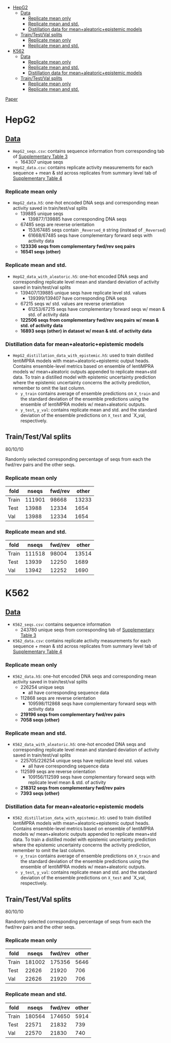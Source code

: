 - [HepG2](#hepg2)
  - [Data](#data)
    - [Replicate mean only](#replicate-mean-only)
    - [Replicate mean and std.](#replicate-mean-and-std)
    - [Distillation data for mean+aleatoric+epistemic models](#distillation-data-for-meanaleatoricepistemic-models)
  - [Train/Test/Val splits](#traintestval-splits)
    - [Replicate mean only](#replicate-mean-only-1)
    - [Replicate mean and std.](#replicate-mean-and-std-1)
- [K562](#k562)
  - [Data](#data-1)
    - [Replicate mean only](#replicate-mean-only-2)
    - [Replicate mean and std.](#replicate-mean-and-std-2)
    - [Distillation data for mean+aleatoric+epistemic models](#distillation-data-for-meanaleatoricepistemic-models-1)
  - [Train/Test/Val splits](#traintestval-splits-1)
    - [Replicate mean only](#replicate-mean-only-3)
    - [Replicate mean and std.](#replicate-mean-and-std-3)

[Paper](https://www.biorxiv.org/content/10.1101/2023.03.05.531189v1)

# HepG2

## [Data](https://www.biorxiv.org/content/10.1101/2023.03.05.531189v1.full)
- `HepG2_seqs.csv`: contains sequence information from corresponding tab of [Supplementary Table 3](https://www.biorxiv.org/content/10.1101/2023.03.05.531189v1.supplementary-material)
  - 164307 unique seqs
- `HepG2_data.csv`: contains replicate activity measurements for each sequence + mean & std across replicates from summary level tab of [Supplementary Table 4](https://www.biorxiv.org/content/10.1101/2023.03.05.531189v1.supplementary-material)
  
### Replicate mean only
- `HepG2_data.h5`: one-hot encoded DNA seqs and corresponding mean activity saved in train/test/val splits
  - 139885 unique seqs
    - 139877/139885 have corresponding DNA seqs
  - 67485 seqs are reverse orientation
    - 153/67485 seqs contain `_Reversed_0` string (instead of `_Reversed`)
    - 61668/67485 seqs have complementary forward seqs with activity data
  - **123336 seqs from complementary fwd/rev seq pairs**
  - **16541 seqs (other)**

### Replicate mean and std.
- `HepG2_data_with_aleatoric.h5`: one-hot encoded DNA seqs and corresponding replicate level mean and standard deviation of activity saved in train/test/val splits
  - 139407/139885 unique seqs have replicate level std. values
    - 139399/139407 have corresponding DNA seqs
  - 67215 seqs w/ std. values are reverse orientation
    - 61253/67215 seqs have complementary forward seqs w/ mean & std. of activity data 
  - **122506 seqs from complementary fwd/rev seq pairs w/ mean & std. of activity data**
  - **16893 seqs (other) in dataset w/ mean & std. of activity data**

### Distillation data for mean+aleatoric+epistemic models
- `HepG2_distillation_data_with_epistemic.h5`: used to train distilled lentiMPRA models with mean+aleatoric+epistemic output heads. Contains ensemble-level metrics based on ensemble of lentiMPRA models w/ mean+aleatoric outputs appended to replicate mean+std data. To train a distilled model with epistemic uncertainty prediction where the epistemic uncertainty concerns the activity prediction, remember to omit the last column.
  - `y_train` contains average of ensemble predictions on `X_train` and the standard deviation of the ensemble predictions using the ensemble of lentiMPRA models w/ mean+aleatoric outputs. 
  - `y_test`, `y_val`: contains replicate mean and std. and the standard deviation of the ensemble predictions on `X_test` and `X_val, respectively. 

## Train/Test/Val splits
80/10/10

Randomly selected corresponding percentage of seqs from each the fwd/rev pairs and the other seqs. 

### Replicate mean only 
| fold  | nseqs  | fwd/rev | other |
|-------|--------|---------|-------|
| Train | 111901 | 98668   | 13233 |
| Test  | 13988  | 12334   | 1654  |
| Val   | 13988  | 12334   | 1654  |

### Replicate mean and std. 
| fold  | nseqs  | fwd/rev | other |
|-------|--------|---------|-------|
| Train | 111518 | 98004   | 13514 |
| Test  | 13939  | 12250   | 1689  |
| Val   | 13942  | 12252   | 1690  |

# K562

## [Data](https://www.biorxiv.org/content/10.1101/2023.03.05.531189v1.full)
- `K562_seqs.csv`: contains sequence information 
  - 243780 unique seqs from corresponding tab of [Supplementary Table 3](https://www.biorxiv.org/content/10.1101/2023.03.05.531189v1.supplementary-material)
- `K562_data.csv`: contains replicate activity measurements for each sequence + mean & std across replicates from summary level tab of [Supplementary Table 4](https://www.biorxiv.org/content/10.1101/2023.03.05.531189v1.supplementary-material)

### Replicate mean only
- `K562_data.h5`: one-hot encoded DNA seqs and corresponding mean activity saved in train/test/val splits
  - 226254 unique seqs
    - all have corresponding sequence data
  - 112868 seqs are reverse orientation
    - 109598/112868 seqs have complementary forward seqs with activity data
  - **219196 seqs from complementary fwd/rev pairs**
  - **7058 seqs (other)**

### Replicate mean and std.
- `K562_data_with_aleatoric.h5`: one-hot encoded DNA seqs and corresponding replicate level mean and standard deviation of activity saved in train/test/val splits
  - 225705/226254 unique seqs have replicate level std. values
    - all have corresponding sequence data
  - 112599 seqs are reverse orientation
    - 109156/112599 seqs have complementary forward seqs with replicate level mean & std. of activity 
  - **218312 seqs from complementary fwd/rev pairs** 
  - **7393 seqs (other)**

### Distillation data for mean+aleatoric+epistemic models
- `K562_distillation_data_with_epistemic.h5`: used to train distilled lentiMPRA models with mean+aleatoric+epistemic output heads. Contains ensemble-level metrics based on ensemble of lentiMPRA models w/ mean+aleatoric outputs appended to replicate mean+std data. To train a distilled model with epistemic uncertainty prediction where the epistemic uncertainty concerns the activity prediction, remember to omit the last column.
  - `y_train` contains average of ensemble predictions on `X_train` and the standard deviation of the ensemble predictions using the ensemble of lentiMPRA models w/ mean+aleatoric outputs. 
  - `y_test`, `y_val`: contains replicate mean and std. and the standard deviation of the ensemble predictions on `X_test` and `X_val, respectively. 

## Train/Test/Val splits
80/10/10

Randomly selected corresponding percentage of seqs from each the fwd/rev pairs and the other seqs. 

### Replicate mean only 
| fold  | nseqs  | fwd/rev | other |
|-------|--------|---------|-------|
| Train | 181002 | 175356   | 5646 |
| Test  | 22626  | 21920   | 706  |
| Val   | 22626  | 21920   | 706  |
### Replicate mean and std.
| fold  | nseqs  | fwd/rev | other |
|-------|--------|---------|-------|
| Train | 180564 | 174650   | 5914 |
| Test  | 22571  | 21832   | 739  |
| Val   | 22570  | 21830   | 740  |